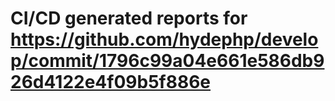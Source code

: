 # CI/CD generated reports for https://github.com/hydephp/develop/commit/1796c99a04e661e586db926d4122e4f09b5f886e
